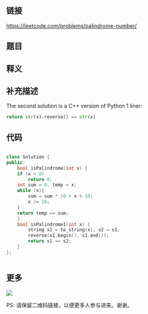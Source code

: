 ## 链接


https://leetcode.com/problems/palindrome-number/


## 题目





## 释义






## 补充描述


The second solution is a C++ version of Python 1 liner:
```python
return str(x).reverse() == str(x)
```


## 代码






```c++

class Solution {
public:
    bool isPalindrome(int x) {
    if (x < 0)
        return 0;
    int sum = 0, temp = x;
    while (x){
        sum = sum * 10 + x % 10;
        x /= 10;
    }
    return temp == sum;
    }
    bool isPalindrome1(int x) {
        string s1 = to_string(x), s2 = s1;
        reverse(s1.begin(), s1.end());
        return s1 == s2;
    }
};



```



## 更多

![](https://github.com/githubwoniu/learnprogram/blob/master/image/erweima.png)

PS: 请保留二维码链接，以便更多人参与进来。谢谢。
